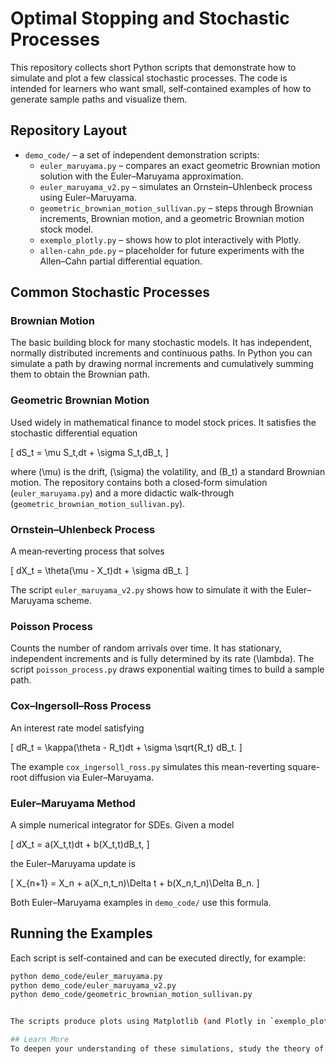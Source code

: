 # Optimal Stopping and Stochastic Processes

This repository collects short Python scripts that demonstrate how to simulate and plot a few classical stochastic processes.  The code is intended for learners who want small, self‑contained examples of how to generate sample paths and visualize them.

## Repository Layout

- `demo_code/` – a set of independent demonstration scripts:
  - `euler_maruyama.py` – compares an exact geometric Brownian motion solution with the Euler–Maruyama approximation.
  - `euler_maruyama_v2.py` – simulates an Ornstein–Uhlenbeck process using Euler–Maruyama.
  - `geometric_brownian_motion_sullivan.py` – steps through Brownian increments, Brownian motion, and a geometric Brownian motion stock model.
  - `exemplo_plotly.py` – shows how to plot interactively with Plotly.
  - `allen-cahn_pde.py` – placeholder for future experiments with the Allen–Cahn partial differential equation.


## Common Stochastic Processes

### Brownian Motion
The basic building block for many stochastic models.  It has independent, normally distributed increments and continuous paths.  In Python you can simulate a path by drawing normal increments and cumulatively summing them to obtain the Brownian path.

### Geometric Brownian Motion
Used widely in mathematical finance to model stock prices.  It satisfies the stochastic differential equation

\[ dS_t = \mu S_t\,dt + \sigma S_t\,dB_t, \]

where \(\mu\) is the drift, \(\sigma\) the volatility, and \(B_t\) a standard Brownian motion.  The repository contains both a closed‑form simulation (`euler_maruyama.py`) and a more didactic walk‑through (`geometric_brownian_motion_sullivan.py`).

### Ornstein–Uhlenbeck Process
A mean‑reverting process that solves

\[ dX_t = \theta(\mu - X_t)dt + \sigma dB_t. \]

The script `euler_maruyama_v2.py` shows how to simulate it with the Euler–Maruyama scheme.


### Poisson Process
Counts the number of random arrivals over time.  It has stationary, independent
increments and is fully determined by its rate \(\lambda\).  The script
`poisson_process.py` draws exponential waiting times to build a sample path.

### Cox–Ingersoll–Ross Process
An interest rate model satisfying

\[ dR_t = \kappa(\theta - R_t)dt + \sigma \sqrt{R_t} dB_t. \]

The example `cox_ingersoll_ross.py` simulates this mean-reverting square-root
diffusion via Euler–Maruyama.


### Euler–Maruyama Method
A simple numerical integrator for SDEs.  Given a model

\[ dX_t = a(X_t,t)dt + b(X_t,t)dB_t, \]

the Euler–Maruyama update is

\[ X_{n+1} = X_n + a(X_n,t_n)\Delta t + b(X_n,t_n)\Delta B_n. \]

Both Euler–Maruyama examples in `demo_code/` use this formula.

## Running the Examples
Each script is self‑contained and can be executed directly, for example:

```bash
python demo_code/euler_maruyama.py
python demo_code/euler_maruyama_v2.py
python demo_code/geometric_brownian_motion_sullivan.py


The scripts produce plots using Matplotlib (and Plotly in `exemplo_plotly.py`).  In a headless environment you may need to set an appropriate Matplotlib backend, e.g. `MPLBACKEND=Agg`, to save plots instead of showing them interactively.

## Learn More
To deepen your understanding of these simulations, study the theory of stochastic calculus, including Ito calculus and numerical methods for SDEs.  Converting the scripts into reusable functions or Jupyter notebooks is a natural next step for exploration.

